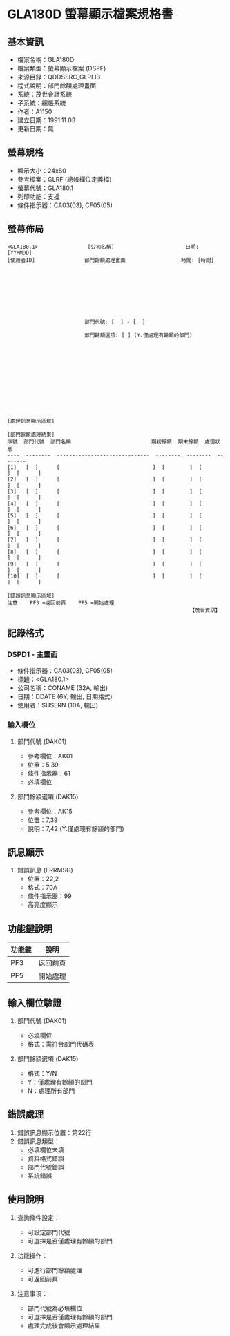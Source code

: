 # GLA180D 螢幕顯示檔案規格書

## 基本資訊
- 檔案名稱：GLA180D
- 檔案類型：螢幕顯示檔案 (DSPF)
- 來源目錄：QDDSSRC_GLPLIB
- 程式說明：部門餘額處理畫面
- 系統：茂世會計系統
- 子系統：總帳系統
- 作者：A1150
- 建立日期：1991.11.03
- 更新日期：無

## 螢幕規格
- 顯示大小：24x80
- 參考檔案：GLRF (總帳欄位定義檔)
- 螢幕代號：GLA180.1
- 列印功能：支援
- 條件指示器：CA03(03), CF05(05)

## 螢幕佈局
```
<GLA180.1>                [公司名稱]                       日期: [YYMMDD]
[使用者ID]                部門餘額處理畫面                  時間: [時間]









                         部門代號: [  ] - [  ]

                         部門餘額選項: [ ] (Y.僅處理有餘額的部門)













[處理訊息顯示區域]

[部門餘額處理結果]
序號  部門代號  部門名稱                          期初餘額  期末餘額  處理狀態
----  --------  ------------------------------  --------  --------  --------
[1]   [  ]      [                              ]  [        ]  [        ]  [      ]
[2]   [  ]      [                              ]  [        ]  [        ]  [      ]
[3]   [  ]      [                              ]  [        ]  [        ]  [      ]
[4]   [  ]      [                              ]  [        ]  [        ]  [      ]
[5]   [  ]      [                              ]  [        ]  [        ]  [      ]
[6]   [  ]      [                              ]  [        ]  [        ]  [      ]
[7]   [  ]      [                              ]  [        ]  [        ]  [      ]
[8]   [  ]      [                              ]  [        ]  [        ]  [      ]
[9]   [  ]      [                              ]  [        ]  [        ]  [      ]
[10]  [  ]      [                              ]  [        ]  [        ]  [      ]

[錯誤訊息顯示區域]
注意    PF3 =返回前頁    PF5 =開始處理
                                                           【茂世資訊】
```

## 記錄格式
### DSPD1 - 主畫面
- 條件指示器：CA03(03), CF05(05)
- 標題：<GLA180.1>
- 公司名稱：CONAME (32A, 輸出)
- 日期：DDATE (6Y, 輸出, 日期格式)
- 使用者：$USERN (10A, 輸出)

### 輸入欄位
1. 部門代號 (DAK01)
   - 參考欄位：AK01
   - 位置：5,39
   - 條件指示器：61
   - 必填欄位

2. 部門餘額選項 (DAK15)
   - 參考欄位：AK15
   - 位置：7,39
   - 說明：7,42 (Y.僅處理有餘額的部門)

## 訊息顯示
1. 錯誤訊息 (ERRMSG)
   - 位置：22,2
   - 格式：70A
   - 條件指示器：99
   - 高亮度顯示

## 功能鍵說明
| 功能鍵 | 說明 |
|-------|------|
| PF3 | 返回前頁 |
| PF5 | 開始處理 |

## 輸入欄位驗證
1. 部門代號 (DAK01)
   - 必填欄位
   - 格式：需符合部門代碼表

2. 部門餘額選項 (DAK15)
   - 格式：Y/N
   - Y：僅處理有餘額的部門
   - N：處理所有部門

## 錯誤處理
1. 錯誤訊息顯示位置：第22行
2. 錯誤訊息類型：
   - 必填欄位未填
   - 資料格式錯誤
   - 部門代號錯誤
   - 系統錯誤

## 使用說明
1. 查詢條件設定：
   - 可設定部門代號
   - 可選擇是否僅處理有餘額的部門

2. 功能操作：
   - 可進行部門餘額處理
   - 可返回前頁

3. 注意事項：
   - 部門代號為必填欄位
   - 可選擇是否僅處理有餘額的部門
   - 處理完成後會顯示處理結果 